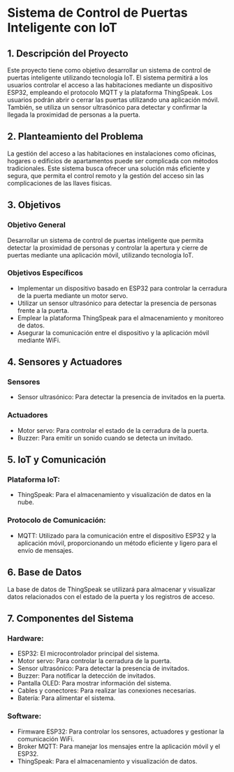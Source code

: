 # Sistema de Control de Puertas Inteligente con IoT
## 1. Descripción del Proyecto

Este proyecto tiene como objetivo desarrollar un sistema de control de puertas inteligente utilizando tecnología IoT. El sistema permitirá a los usuarios controlar el acceso a las habitaciones mediante un dispositivo ESP32, empleando el protocolo MQTT y la plataforma ThingSpeak. Los usuarios podrán abrir o cerrar las puertas utilizando una aplicación móvil. También, se utiliza un sensor ultrasónico para detectar y confirmar la llegada la proximidad de personas a la puerta. 

## 2. Planteamiento del Problema
La gestión del acceso a las habitaciones en instalaciones como oficinas, hogares o edificios de apartamentos puede ser complicada con métodos tradicionales. Este sistema busca ofrecer una solución más eficiente y segura, que permita el control remoto y la gestión del acceso sin las complicaciones de las llaves físicas.

## 3. Objetivos
### Objetivo General
Desarrollar un sistema de control de puertas inteligente que permita detectar la proximidad de personas y controlar la apertura y cierre de puertas mediante una aplicación móvil, utilizando tecnología IoT.

### Objetivos Específicos
- Implementar un dispositivo basado en ESP32 para controlar la cerradura de la puerta mediante un motor servo.
- Utilizar un sensor ultrasónico para detectar la presencia de personas frente a la puerta.
- Emplear la plataforma ThingSpeak para el almacenamiento y monitoreo de datos.
- Asegurar la comunicación entre el dispositivo y la aplicación móvil mediante WiFi.

## 4. Sensores y Actuadores
### Sensores
- Sensor ultrasónico: Para detectar la presencia de invitados en la puerta.
### Actuadores
- Motor servo: Para controlar el estado de la cerradura de la puerta.
- Buzzer: Para emitir un sonido cuando se detecta un invitado.

## 5. IoT y Comunicación
### Plataforma IoT:
- ThingSpeak: Para el almacenamiento y visualización de datos en la nube.
### Protocolo de Comunicación:
- MQTT: Utilizado para la comunicación entre el dispositivo ESP32 y la aplicación móvil, proporcionando un método eficiente y ligero para el envío de mensajes.

## 6. Base de Datos
La base de datos de ThingSpeak se utilizará para almacenar y visualizar datos relacionados con el estado de la puerta y los registros de acceso.

## 7. Componentes del Sistema
### Hardware:
- ESP32: El microcontrolador principal del sistema.
- Motor servo: Para controlar la cerradura de la puerta.
- Sensor ultrasónico: Para detectar la presencia de invitados.
- Buzzer: Para notificar la detección de invitados.
- Pantalla OLED: Para mostrar información del sistema.
- Cables y conectores: Para realizar las conexiones necesarias.
- Batería: Para alimentar el sistema.
### Software:
- Firmware ESP32: Para controlar los sensores, actuadores y gestionar la comunicación WiFi.
- Broker MQTT: Para manejar los mensajes entre la aplicación móvil y el ESP32.
- ThingSpeak: Para el almacenamiento y visualización de datos.